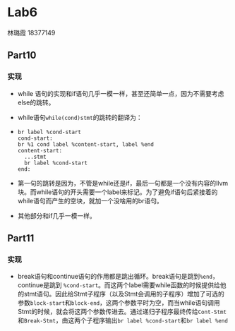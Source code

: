 # Lab6

林璐霞 18377149

## Part10

### 实现

* while 语句的实现和if语句几乎一模一样，甚至还简单一点，因为不需要考虑else的跳转。

* while语句`while(cond)stmt`的跳转的翻译为：

* ```
  br label %cond-start
  cond-start:
  br %1 cond label %content-start, label %end
  content-start:
  	...stmt
  	br label %cond-start
  end:
  ```

* 第一句的跳转是因为，不管是while还是if，最后一句都是一个没有内容的llvm块。而while语句的开头需要一个label来标记。为了避免if语句后紧接着的while语句而产生的空块，就加一个没啥用的br语句。

* 其他部分和if几乎一模一样。

## Part11

### 实现

* break语句和continue语句的作用都是跳出循环。break语句是跳到`%end`，continue是跳到 `%cond-start`。而这两个label需要while函数的时候提供给他的stmt语句。因此给Stmt子程序（以及Stmt会调用的子程序）增加了可选的参数`block-start`和`block-end`，这两个参数平时为空，而当while语句调用Stmt的时候，就会将这两个参数传进去。通过递归子程序最终传给`Cont-Stmt`和`Break-Stmt`，由这两个子程序输出`br label %cond-start`和`br label %end`